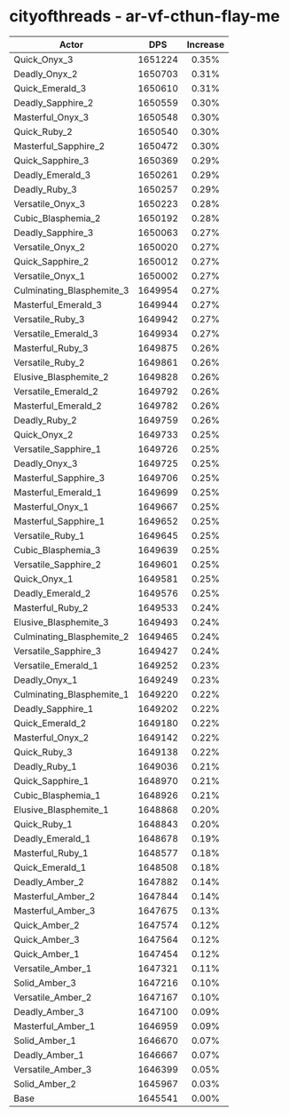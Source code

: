 # cityofthreads - ar-vf-cthun-flay-me
| Actor | DPS | Increase |
|---|:---:|:---:|
|Quick_Onyx_3|1651224|0.35%|
|Deadly_Onyx_2|1650703|0.31%|
|Quick_Emerald_3|1650610|0.31%|
|Deadly_Sapphire_2|1650559|0.30%|
|Masterful_Onyx_3|1650548|0.30%|
|Quick_Ruby_2|1650540|0.30%|
|Masterful_Sapphire_2|1650472|0.30%|
|Quick_Sapphire_3|1650369|0.29%|
|Deadly_Emerald_3|1650261|0.29%|
|Deadly_Ruby_3|1650257|0.29%|
|Versatile_Onyx_3|1650223|0.28%|
|Cubic_Blasphemia_2|1650192|0.28%|
|Deadly_Sapphire_3|1650063|0.27%|
|Versatile_Onyx_2|1650020|0.27%|
|Quick_Sapphire_2|1650012|0.27%|
|Versatile_Onyx_1|1650002|0.27%|
|Culminating_Blasphemite_3|1649954|0.27%|
|Masterful_Emerald_3|1649944|0.27%|
|Versatile_Ruby_3|1649942|0.27%|
|Versatile_Emerald_3|1649934|0.27%|
|Masterful_Ruby_3|1649875|0.26%|
|Versatile_Ruby_2|1649861|0.26%|
|Elusive_Blasphemite_2|1649828|0.26%|
|Versatile_Emerald_2|1649792|0.26%|
|Masterful_Emerald_2|1649782|0.26%|
|Deadly_Ruby_2|1649759|0.26%|
|Quick_Onyx_2|1649733|0.25%|
|Versatile_Sapphire_1|1649726|0.25%|
|Deadly_Onyx_3|1649725|0.25%|
|Masterful_Sapphire_3|1649706|0.25%|
|Masterful_Emerald_1|1649699|0.25%|
|Masterful_Onyx_1|1649667|0.25%|
|Masterful_Sapphire_1|1649652|0.25%|
|Versatile_Ruby_1|1649645|0.25%|
|Cubic_Blasphemia_3|1649639|0.25%|
|Versatile_Sapphire_2|1649601|0.25%|
|Quick_Onyx_1|1649581|0.25%|
|Deadly_Emerald_2|1649576|0.25%|
|Masterful_Ruby_2|1649533|0.24%|
|Elusive_Blasphemite_3|1649493|0.24%|
|Culminating_Blasphemite_2|1649465|0.24%|
|Versatile_Sapphire_3|1649427|0.24%|
|Versatile_Emerald_1|1649252|0.23%|
|Deadly_Onyx_1|1649249|0.23%|
|Culminating_Blasphemite_1|1649220|0.22%|
|Deadly_Sapphire_1|1649202|0.22%|
|Quick_Emerald_2|1649180|0.22%|
|Masterful_Onyx_2|1649142|0.22%|
|Quick_Ruby_3|1649138|0.22%|
|Deadly_Ruby_1|1649036|0.21%|
|Quick_Sapphire_1|1648970|0.21%|
|Cubic_Blasphemia_1|1648926|0.21%|
|Elusive_Blasphemite_1|1648868|0.20%|
|Quick_Ruby_1|1648843|0.20%|
|Deadly_Emerald_1|1648678|0.19%|
|Masterful_Ruby_1|1648577|0.18%|
|Quick_Emerald_1|1648508|0.18%|
|Deadly_Amber_2|1647882|0.14%|
|Masterful_Amber_2|1647844|0.14%|
|Masterful_Amber_3|1647675|0.13%|
|Quick_Amber_2|1647574|0.12%|
|Quick_Amber_3|1647564|0.12%|
|Quick_Amber_1|1647454|0.12%|
|Versatile_Amber_1|1647321|0.11%|
|Solid_Amber_3|1647216|0.10%|
|Versatile_Amber_2|1647167|0.10%|
|Deadly_Amber_3|1647100|0.09%|
|Masterful_Amber_1|1646959|0.09%|
|Solid_Amber_1|1646670|0.07%|
|Deadly_Amber_1|1646667|0.07%|
|Versatile_Amber_3|1646399|0.05%|
|Solid_Amber_2|1645967|0.03%|
|Base|1645541|0.00%|
